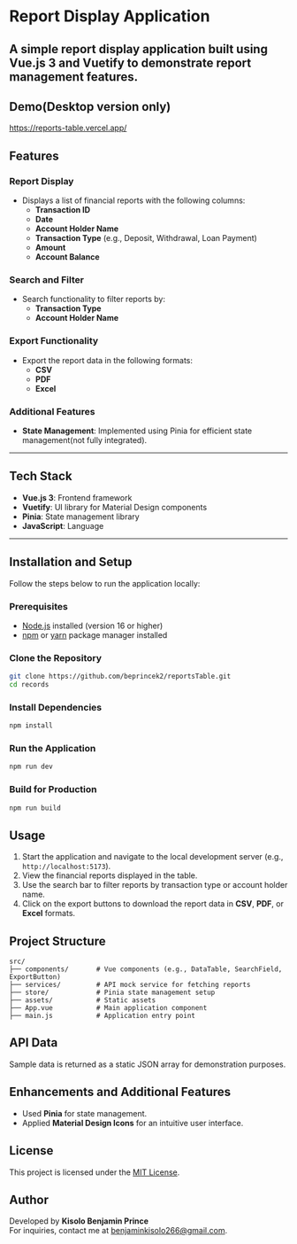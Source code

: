 # Report Display Application

A simple report display application built using **Vue.js 3** and **Vuetify** to demonstrate report management features.
---

## Demo(Desktop version only)

https://reports-table.vercel.app/

## Features

### Report Display
- Displays a list of financial reports with the following columns:
  - **Transaction ID**
  - **Date**
  - **Account Holder Name**
  - **Transaction Type** (e.g., Deposit, Withdrawal, Loan Payment)
  - **Amount**
  - **Account Balance**

### Search and Filter
- Search functionality to filter reports by:
  - **Transaction Type**
  - **Account Holder Name**

### Export Functionality
- Export the report data in the following formats:
  - **CSV**
  - **PDF**
  - **Excel**

### Additional Features
- **State Management**: Implemented using Pinia for efficient state management(not fully integrated).

---

## Tech Stack

- **Vue.js 3**: Frontend framework
- **Vuetify**: UI library for Material Design components
- **Pinia**: State management library
- **JavaScript**: Language 

---

## Installation and Setup

Follow the steps below to run the application locally:

### Prerequisites
- [Node.js](https://nodejs.org/) installed (version 16 or higher)
- [npm](https://www.npmjs.com/) or [yarn](https://yarnpkg.com/) package manager installed

### Clone the Repository
```bash
git clone https://github.com/beprincek2/reportsTable.git
cd records
```

### Install Dependencies
```bash
npm install
```

### Run the Application
```bash
npm run dev
```

### Build for Production
```bash
npm run build
```

## Usage

1. Start the application and navigate to the local development server (e.g., `http://localhost:5173`).
2. View the financial reports displayed in the table.
3. Use the search bar to filter reports by transaction type or account holder name.
4. Click on the export buttons to download the report data in **CSV**, **PDF**, or **Excel** formats.

## Project Structure

```
src/
├── components/       # Vue components (e.g., DataTable, SearchField, ExportButton)
├── services/         # API mock service for fetching reports
├── store/            # Pinia state management setup
├── assets/           # Static assets
├── App.vue           # Main application component
├── main.js           # Application entry point
```

## API Data

Sample data is returned as a static JSON array for demonstration purposes.

## Enhancements and Additional Features

- Used **Pinia** for state management.
- Applied **Material Design Icons** for an intuitive user interface.

## License

This project is licensed under the [MIT License](LICENSE).

## Author

Developed by **Kisolo Benjamin Prince**  
For inquiries, contact me at [benjaminkisolo266@gmail.com](mailto:benjaminkisolo266@gmail.com).
